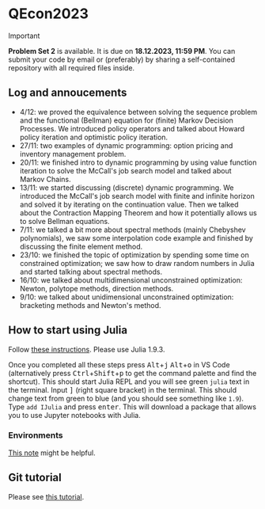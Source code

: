 # QEcon2023


> [!IMPORTANT]
> **Problem Set 2** is available. It is due on **18.12.2023, 11:59 PM**. You can submit your code by email or (preferably) by sharing a self-contained repository with all required files inside.

## Log and annoucements 
+ 4/12: we proved the equivalence between solving the sequence problem and the functional (Bellman) equation for (finite) Markov Decision Processes. We introduced policy operators and talked about Howard policy iteration and optimistic policy iteration. 
+ 27/11: two examples of dynamic programming: option pricing and inventory management problem.
+ 20/11: we finished intro to dynamic programming by using value function iteration to solve the McCall's job search model and talked about Markov Chains.
+ 13/11: we started discussing (discrete) dynamic programming. We introduced the McCall's job search model with finite and infinite horizon and solved it by iterating on the continuation value. Then we talked about the Contraction Mapping Theorem and how it potentially allows us to solve Bellman equations.
+ 7/11: we talked a bit more about spectral methods (mainly Chebyshev polynomials), we saw some interpolation code example and finished by discussing the finite element method.
+ 23/10: we finished the topic of optimization by spending some time on constrained optimization; we saw how to draw random numbers in Julia and started talking about spectral methods.
+ 16/10: we talked about multidimensional unconstrained optimization: Newton, polytope methods, direction methods.
+ 9/10: we talked about unidimensional unconstrained optimization: bracketing methods and Newton's method.

## How to start using Julia
Follow [these instructions](https://code.visualstudio.com/docs/languages/julia). Please use Julia 1.9.3.

Once you completed all these steps press <kbd>Alt</kbd>+<kbd>j</kbd> <kbd>Alt</kbd>+<kbd>o</kbd> in VS Code (alternatively press <kbd>Ctrl</kbd>+<kbd>Shift</kbd>+<kbd>p</kbd> to get the command palette and find the shortcut). This should start Julia REPL and you will see green `julia` text in the terminal. Input <kbd>]</kbd> (right square bracket) in the terminal. This should change text from green to blue (and you should see something like `1.9`). Type `add IJulia` and press <kbd>enter</kbd>. This will download a package that allows you to use Jupyter notebooks with Julia.

### Environments
[This note](https://jkrumbiegel.com/pages/2022-08-26-pkg-introduction/) might be helpful.

## Git tutorial 
Please see [this tutorial](https://swcarpentry.github.io/git-novice/).   

